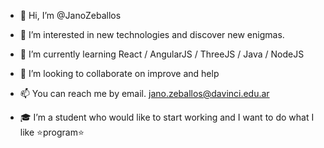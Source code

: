 - 👋 Hi, I’m @JanoZeballos
- 👀 I’m interested in new technologies and discover new enigmas.
- 🌱 I’m currently learning React / AngularJS / ThreeJS / Java / NodeJS
- 💞️ I’m looking to collaborate on improve and help
- 📫 You can reach me by email. jano.zeballos@davinci.edu.ar

- 🎓 I’m a student who would like to start working and I want to do what I like ⭐program⭐

<!---
JanoZeballos/JanoZeballos is a ✨ special ✨ repository because its `README.md` (this file) appears on your GitHub profile.
You can click the Preview link to take a look at your changes.
--->
